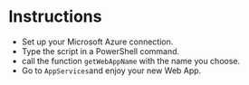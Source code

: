 # Instructions
* Set up your Microsoft Azure connection.
* Type the script in a PowerShell command.
* call the function `getWebAppName` with the name you choose.
* Go to `AppServices`and enjoy your new Web App.
